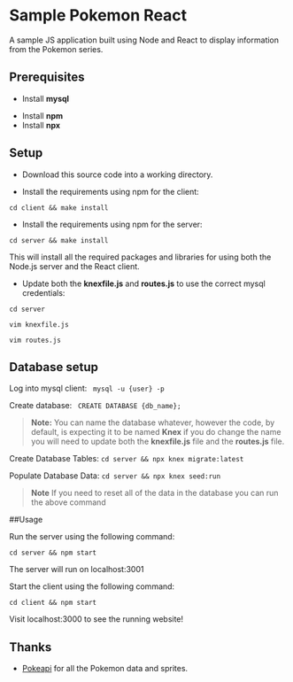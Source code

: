 # Sample Pokemon React 
A sample JS application built using Node and React to display information from the Pokemon series.

## Prerequisites
* Install **mysql**
- Install **npm**
- Install **npx**

## Setup 

- Download this source code into a working directory.

- Install the requirements using npm for the client:

```cd client && make install```

- Install the requirements using npm for the server:

```cd server && make install```

This will install all the required packages and libraries for using both the Node.js server and the React client.

- Update both the **knexfile.js** and **routes.js** to use the correct mysql credentials:

 `cd server`

 `vim knexfile.js`

 `vim routes.js`

## Database setup

Log into mysql client:
``` mysql -u {user} -p```

Create database:
``` CREATE DATABASE {db_name};```

>**Note:** You can name the database whatever, however the code, by default, is expecting it to be named **Knex** if you do change the name you will need to update both the **knexfile.js** file and the **routes.js** file.

Create Database Tables:
```cd server && npx knex migrate:latest```

Populate Database Data:
```cd server && npx knex seed:run```

>**Note** If you need to reset all of the data in the database you can run the above command

##Usage

Run the server using the following command:

```cd server && npm start```

The server will run on localhost:3001

Start the client using the following command:

```cd client && npm start```

Visit localhost:3000 to see the running website!


## Thanks
* [Pokeapi](https://github.com/PokeAPI/pokeapi/) for all the Pokemon data and sprites.

